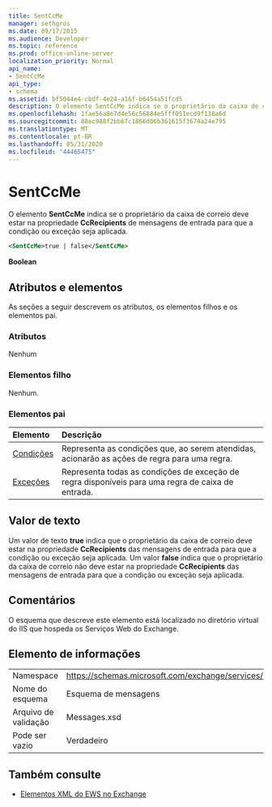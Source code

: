 ```yaml
---
title: SentCcMe
manager: sethgros
ms.date: 09/17/2015
ms.audience: Developer
ms.topic: reference
ms.prod: office-online-server
localization_priority: Normal
api_name:
- SentCcMe
api_type:
- schema
ms.assetid: bf5044e4-cbdf-4e24-a16f-b6454a51fcd5
description: O elemento SentCcMe indica se o proprietário da caixa de correio deve estar na propriedade CcRecipients de mensagens de entrada para que a condição ou exceção seja aplicada.
ms.openlocfilehash: 1fae56a8e7d4e56c56884e5fff051ecd9f138a6d
ms.sourcegitcommit: 88ec988f2bb67c1866d06b361615f3674a24e795
ms.translationtype: MT
ms.contentlocale: pt-BR
ms.lasthandoff: 05/31/2020
ms.locfileid: "44465475"
---
```

# <a name="sentccme"></a>SentCcMe

O elemento **SentCcMe** indica se o proprietário da caixa de correio deve estar na propriedade **CcRecipients** de mensagens de entrada para que a condição ou exceção seja aplicada. 
  
```XML
<SentCcMe>true | false</SentCcMe>
```

 **Boolean**
## <a name="attributes-and-elements"></a>Atributos e elementos

As seções a seguir descrevem os atributos, os elementos filhos e os elementos pai.
  
### <a name="attributes"></a>Atributos

Nenhum
  
### <a name="child-elements"></a>Elementos filho

Nenhum.
  
### <a name="parent-elements"></a>Elementos pai

|**Elemento**|**Descrição**|
|:-----|:-----|
|[Condições](conditions.md) <br/> |Representa as condições que, ao serem atendidas, acionarão as ações de regra para uma regra.  <br/> |
|[Exceções](exceptions.md) <br/> |Representa todas as condições de exceção de regra disponíveis para uma regra de caixa de entrada.  <br/> |
   
## <a name="text-value"></a>Valor de texto

Um valor de texto **true** indica que o proprietário da caixa de correio deve estar na propriedade **CcRecipients** das mensagens de entrada para que a condição ou exceção seja aplicada. Um valor **false** indica que o proprietário da caixa de correio não deve estar na propriedade **CcRecipients** das mensagens de entrada para que a condição ou exceção seja aplicada. 
  
## <a name="remarks"></a>Comentários

O esquema que descreve este elemento está localizado no diretório virtual do IIS que hospeda os Serviços Web do Exchange.
  
## <a name="element-information"></a>Elemento de informações

|||
|:-----|:-----|
|Namespace  <br/> |https://schemas.microsoft.com/exchange/services/2006/messages  <br/> |
|Nome do esquema  <br/> |Esquema de mensagens  <br/> |
|Arquivo de validação  <br/> |Messages.xsd  <br/> |
|Pode ser vazio  <br/> |Verdadeiro  <br/> |
   
## <a name="see-also"></a>Também consulte



- [Elementos XML do EWS no Exchange](ews-xml-elements-in-exchange.md)

